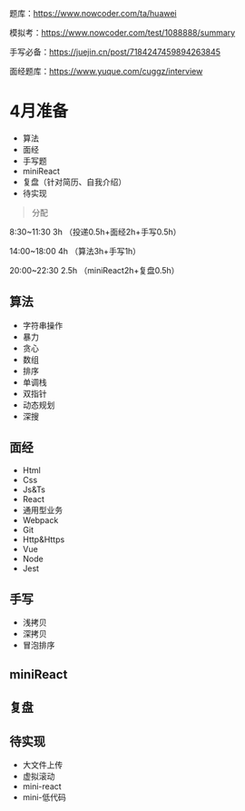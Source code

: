 题库：https://www.nowcoder.com/ta/huawei

模拟考：https://www.nowcoder.com/test/1088888/summary

手写必备：https://juejin.cn/post/7184247459894263845

面经题库：https://www.yuque.com/cuggz/interview

# 4月准备

- 算法
- 面经
- 手写题
- miniReact
- 复盘（针对简历、自我介绍）
- 待实现

> 分配

8:30~11:30 3h （投递0.5h+面经2h+手写0.5h）

14:00~18:00 4h （算法3h+手写1h）

20:00~22:30 2.5h （miniReact2h+复盘0.5h）

## 算法

- 字符串操作
- 暴力
- 贪心
- 数组
- 排序
- 单调栈
- 双指针
- 动态规划
- 深搜

## 面经

- Html
- Css
- Js&Ts
- React
- 通用型业务
- Webpack
- Git
- Http&Https
- Vue
- Node
- Jest

## 手写

- 浅拷贝
- 深拷贝
- 冒泡排序

## miniReact



## 复盘

## 待实现

- 大文件上传
- 虚拟滚动
- mini-react
- mini-低代码

